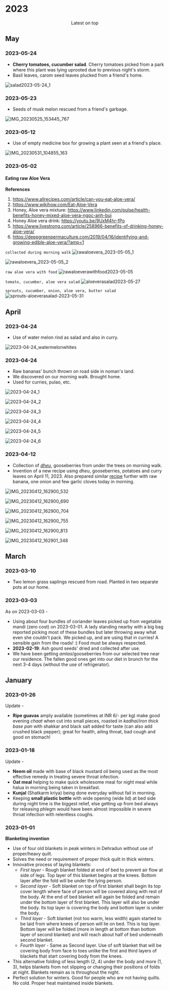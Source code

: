 # 2023

<p align="center">
Latest on top
</p>

## May 

### 2023-05-24

- **Cherry tomatoes, cucumber salad**. Cherry tomatoes picked from a park where this plant was lying uprooted due to previous night's storm. 
- Basil leaves, carom seed leaves plucked from a friend's home.

![salad2023-05-24_1](salad2023-05-24_1.jpg)

### 2023-05-23

- Seeds of musk melon rescued from a friend's garbage. 

![IMG_20230525_153445_767](IMG_20230525_153445_767.jpg)

### 2023-05-12

- Use of empty medicine box for growing a plant seen at a friend's place. 

![IMG_20230531_104855_163](IMG_20230531_104855_163.jpg)

### 2023-05-02

#### Eating raw Aloe Vera

**References** 

 1.  https://www.allrecipes.com/article/can-you-eat-aloe-vera/
 2. https://www.wikihow.com/Eat-Aloe-Vera
 3.  Honey, Aloe vera mixture: https://www.linkedin.com/pulse/health-benefits-honey-mixed-aloe-vera-ngoc-anh-bui
 4. Honey Aloe vera drink: https://youtu.be/9UxM4hr-fPo
 5.  https://www.livestrong.com/article/258966-benefits-of-drinking-honey-aloe-vera/
 6. https://deepgreenpermaculture.com/2019/04/16/identifying-and-growing-edible-aloe-vera/?amp=1
 
 `collected during morning walk`
 ![rawaloevera_2023-05-05_1](rawaloevera_2023-05-05_1.jpg)
 
 ![rawaloevera_2023-05-05_2](rawaloevera_2023-05-05_2.jpg)
 
 `raw aloe vera with food`
 ![rawaloeverawithfood2023-05-05](rawaloeverawithfood2023-05-05.jpg)
 
 `tomato, cucumber, aloe vera salad`
 ![aloeverasalad2023-05-27](aloeverasalad2023-05-27.jpg)
 
 `sprouts, cucumber, onion, aloe vera, butter salad`
 ![sprouts-aloeverasalad-2023-05-31](sprouts-aloeverasalad-2023-05-31.jpg)

## April

### 2023-04-24

- Use of water melon rind as salad and also in curry.

![2023-04-24_watermelonwhites](2023-04-24_watermelonwhites.jpg)

### 2023-04-24

- Raw bananas' bunch thrown on road side in noman's land. 
- We discovered on our morning walk. Brought home. 
- Used for curries, pulao, etc.

![2023-04-24_1](2023-04-24_1.jpg)

![2023-04-24_2](2023-04-24_2.jpg)

![2023-04-24_3](2023-04-24_3.jpg)

![2023-04-24_4](2023-04-24_4.jpg)

![2023-04-24_5](2023-04-24_5.jpg)

![2023-04-24_6](2023-04-24_6.jpg)

### 2023-04-12

- Collection of [_dheu_](https://himalayanwildfoodplants.com/2020/09/artocarpus-lacucha-buch-ham-dheu-%E0%A4%A2%E0%A5%87%E0%A4%8A/), gooseberries from under the trees on morning walk. 
- Invention of a new recipe using _dheu_, gooseberries, potatoes and curry leaves on April 11, 2023. Also prepared similar [recipe](https://nehalsin.github.io/cooking/2023.html) further with raw banana, one onion and few garlic cloves today in morning. 

![IMG_20230412_162900_532](IMG_20230412_162900_532.jpg)

![IMG_20230412_162900_690](IMG_20230412_162900_690.jpg)

![IMG_20230412_162900_704](IMG_20230412_162900_704.jpg)

![IMG_20230412_162900_755](IMG_20230412_162900_755.jpg)

![IMG_20230412_162900_813](IMG_20230412_162900_813.jpg)

![IMG_20230412_162901_348](IMG_20230412_162901_348.jpg)

## March

### 2023-03-10 

- Two lemon grass saplings rescued from road. Planted in two separate pots at our home. 

### 2023-03-03

As on 2023-03-03 -

- Using about four bundles of coriander leaves picked up from vegetable mandi (zero cost) on 2023-03-01. A lady standing nearby with a big bag reported picking most of these bundles but later throwing away what even she couldn't pack. We picked up, and are using that in curries!  A sensible gain from the roads! :) Food must be always respected. 
- **2023-02-19**: Ash gourd seeds' dried and collected after use. 
- We have been getting _amlas_/gooseberries from our selected tree near our residence. The fallen good ones get into our diet in brunch for the next 3-4 days (without the use of refrigerator). 

## January

### 2023-01-26

Update - 

- **Ripe guavas** amply available (sometimes at INR 6/- per kg) make good evening _chaat_ when cut into small pieces, roasted in _kadhai/iron thick base pan_ with shakkar and black salt added for taste (can also add crushed black pepper); great for health, ailing throat, bad cough and good on stomach! 

### 2023-01-18

Update - 

- **Neem oil** made with base of black mustard oil being used as the most effective remedy in treating severe throat infection. 
- **Oat meal** helping to make quick wholesome meal for night meal while halua in morning being taken in breakfast. 
- **Kunjal** (Shatkarm kriya) being done everyday without fail in morning.
- Keeping **small plastic bottle** with wide opening (wide lid) at bed side during night time is the biggest relief, else getting up from bed always for releasing phlegm would have been almost impossible in severe throat infection with relentless coughs. 

### 2023-01-01

**Blanketing invention**

- Use of four old blankets in peak winters in Dehradun without use of proper/heavy quilt. 
- Solves the need or requirement of proper thick quilt in thick winters. 
- Innovative process of laying blankets: 
    - _First layer_ - Rough blanket folded at end of bed to prevent air flow at side of legs. Top layer of this blanket begins at the knees. Bottom layer after the fold will be under the lying person. 
    - _Second layer_ - Soft blanket on top of first blanket shall begin its top cover length where face of person will be covered along with rest of the body. At the end of bed blanket will again be folded and remain under the bottom layer of first blanket. This layer will also be under the body. Its top layer is covering the body and bottom layer is under the body. 
    - _Third layer_ - Soft blanket (not too warm, less width) again started to be laid from where knees of person will lie on bed. This is top layer. Bottom layer will be folded (more in length at bottom than bottom layer of second blanket) and will reach about half of bed underneath second blanket. 
    - _Fourth layer_ - Same as Second layer. Use of soft blanket that will be covering body from face to toes unlike the first and third layers of blackets that start covering body from the knees. 
- This alternative folding of less length (2, 4) under the body and more (1, 3), helps blankets from not slipping or changing their positions of folds at night. Blankets remain as is throughout the night. 
- Perfect solution for winters. Good for people who are not having quilts. No cold. Proper heat maintained inside blankets. 
